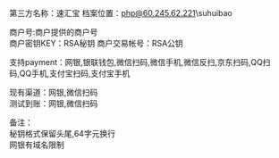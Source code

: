 第三方名称：速汇宝
档案位置：php@60.245.62.221\suhuibao
 
商户号:商户提供的商户号  
商户密钥KEY：RSA秘钥
商户交易帐号：RSA公钥 
 
支持payment：网银,银联钱包,微信扫码,微信手机,微信反扫,京东扫码,QQ扫码,QQ手机,支付宝扫码,支付宝手机    
  
现有渠道：网银,微信扫码  
测试到账：网银,微信扫码  
  
备注：  
秘钥格式保留头尾,64字元换行  
网银有域名限制  